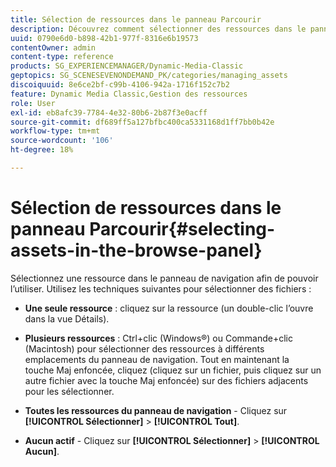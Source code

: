```yaml
---
title: Sélection de ressources dans le panneau Parcourir
description: Découvrez comment sélectionner des ressources dans le panneau Parcourir .
uuid: 0790e6d0-b898-42b1-977f-8316e6b19573
contentOwner: admin
content-type: reference
products: SG_EXPERIENCEMANAGER/Dynamic-Media-Classic
geptopics: SG_SCENESEVENONDEMAND_PK/categories/managing_assets
discoiquuid: 8e6ce2bf-c99b-4106-942a-1716f152c7b2
feature: Dynamic Media Classic,Gestion des ressources
role: User
exl-id: eb8afc39-7784-4e32-80b6-2b87f3e0acff
source-git-commit: df689ff5a127bfbc400ca5331168d1ff7bb0b42e
workflow-type: tm+mt
source-wordcount: '106'
ht-degree: 18%

---
```


# Sélection de ressources dans le panneau Parcourir{#selecting-assets-in-the-browse-panel}

Sélectionnez une ressource dans le panneau de navigation afin de pouvoir l’utiliser. Utilisez les techniques suivantes pour sélectionner des fichiers :

* **Une seule ressource**  : cliquez sur la ressource (un double-clic l’ouvre dans la vue Détails).

* **Plusieurs ressources**  : Ctrl+clic (Windows®) ou Commande+clic (Macintosh) pour sélectionner des ressources à différents emplacements du panneau de navigation. Tout en maintenant la touche Maj enfoncée, cliquez (cliquez sur un fichier, puis cliquez sur un autre fichier avec la touche Maj enfoncée) sur des fichiers adjacents pour les sélectionner.

* **Toutes les ressources du panneau de navigation**  - Cliquez sur  **[!UICONTROL Sélectionner]**  >  **[!UICONTROL Tout]**.

* **Aucun actif**  - Cliquez sur  **[!UICONTROL Sélectionner]**  >  **[!UICONTROL Aucun]**.
